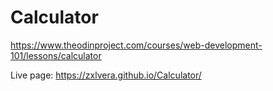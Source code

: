 # Calculator
https://www.theodinproject.com/courses/web-development-101/lessons/calculator

Live page: https://zxlvera.github.io/Calculator/
